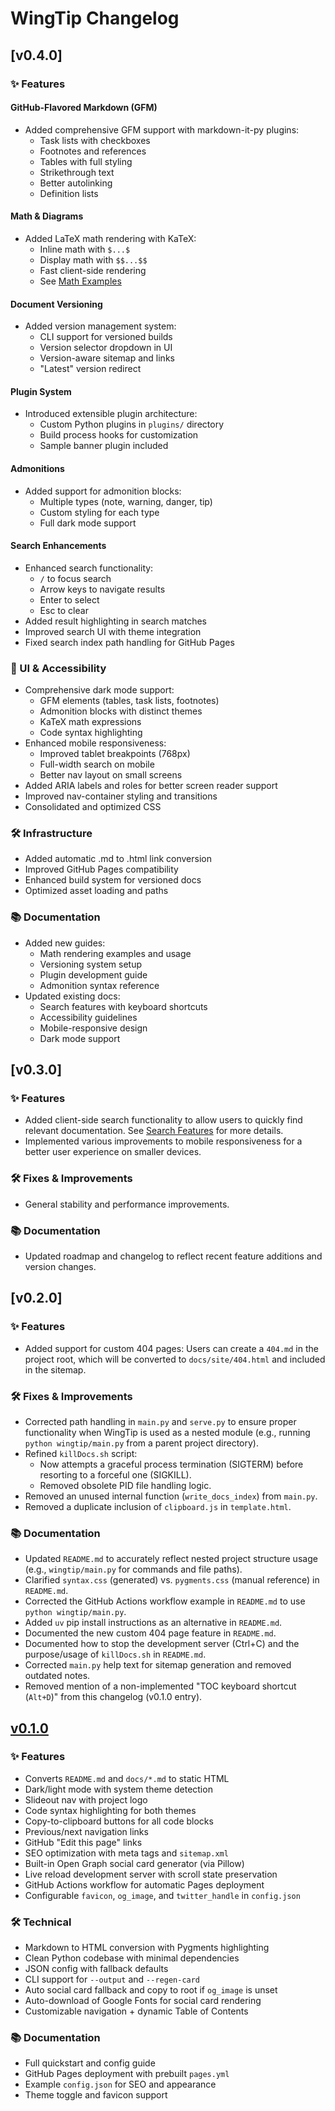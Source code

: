 # WingTip Changelog

## [v0.4.0]

### ✨ Features

#### GitHub-Flavored Markdown (GFM)
- Added comprehensive GFM support with markdown-it-py plugins:
  - Task lists with checkboxes
  - Footnotes and references
  - Tables with full styling
  - Strikethrough text
  - Better autolinking
  - Definition lists

#### Math & Diagrams
- Added LaTeX math rendering with KaTeX:
  - Inline math with `$...$`
  - Display math with `$$...$$`
  - Fast client-side rendering
  - See [Math Examples](./math-examples.md)

#### Document Versioning
- Added version management system:
  - CLI support for versioned builds
  - Version selector dropdown in UI
  - Version-aware sitemap and links
  - "Latest" version redirect

#### Plugin System
- Introduced extensible plugin architecture:
  - Custom Python plugins in `plugins/` directory
  - Build process hooks for customization
  - Sample banner plugin included

#### Admonitions
- Added support for admonition blocks:
  - Multiple types (note, warning, danger, tip)
  - Custom styling for each type
  - Full dark mode support

#### Search Enhancements
- Enhanced search functionality:
  - `/` to focus search
  - Arrow keys to navigate results
  - Enter to select
  - Esc to clear
- Added result highlighting in search matches
- Improved search UI with theme integration
- Fixed search index path handling for GitHub Pages

### 🎨 UI & Accessibility
- Comprehensive dark mode support:
  - GFM elements (tables, task lists, footnotes)
  - Admonition blocks with distinct themes
  - KaTeX math expressions
  - Code syntax highlighting
- Enhanced mobile responsiveness:
  - Improved tablet breakpoints (768px)
  - Full-width search on mobile
  - Better nav layout on small screens
- Added ARIA labels and roles for better screen reader support
- Improved nav-container styling and transitions
- Consolidated and optimized CSS

### 🛠 Infrastructure
- Added automatic .md to .html link conversion
- Improved GitHub Pages compatibility
- Enhanced build system for versioned docs
- Optimized asset loading and paths

### 📚 Documentation
- Added new guides:
  - Math rendering examples and usage
  - Versioning system setup
  - Plugin development guide
  - Admonition syntax reference
- Updated existing docs:
  - Search features with keyboard shortcuts
  - Accessibility guidelines
  - Mobile-responsive design
  - Dark mode support


## [v0.3.0]

### ✨ Features
- Added client-side search functionality to allow users to quickly find relevant documentation. See [Search Features](./search-features.md) for more details.
- Implemented various improvements to mobile responsiveness for a better user experience on smaller devices.

### 🛠 Fixes & Improvements
- General stability and performance improvements.

### 📚 Documentation
- Updated roadmap and changelog to reflect recent feature additions and version changes.

## [v0.2.0]

### ✨ Features
- Added support for custom 404 pages: Users can create a `404.md` in the project root, which will be converted to `docs/site/404.html` and included in the sitemap.

### 🛠 Fixes & Improvements
- Corrected path handling in `main.py` and `serve.py` to ensure proper functionality when WingTip is used as a nested module (e.g., running `python wingtip/main.py` from a parent project directory).
- Refined `killDocs.sh` script:
    - Now attempts a graceful process termination (SIGTERM) before resorting to a forceful one (SIGKILL).
    - Removed obsolete PID file handling logic.
- Removed an unused internal function (`write_docs_index`) from `main.py`.
- Removed a duplicate inclusion of `clipboard.js` in `template.html`.

### 📚 Documentation
- Updated `README.md` to accurately reflect nested project structure usage (e.g., `wingtip/main.py` for commands and file paths).
- Clarified `syntax.css` (generated) vs. `pygments.css` (manual reference) in `README.md`.
- Corrected the GitHub Actions workflow example in `README.md` to use `python wingtip/main.py`.
- Added `uv` pip install instructions as an alternative in `README.md`.
- Documented the new custom 404 page feature in `README.md`.
- Documented how to stop the development server (Ctrl+C) and the purpose/usage of `killDocs.sh` in `README.md`.
- Corrected `main.py` help text for sitemap generation and removed outdated notes.
- Removed mention of a non-implemented "TOC keyboard shortcut (`Alt+D`)" from this changelog (v0.1.0 entry).

## [v0.1.0](#v010)

### ✨ Features
- Converts `README.md` and `docs/*.md` to static HTML
- Dark/light mode with system theme detection
- Slideout nav with project logo
- Code syntax highlighting for both themes
- Copy-to-clipboard buttons for all code blocks
- Previous/next navigation links
- GitHub "Edit this page" links
- SEO optimization with meta tags and `sitemap.xml`
- Built-in Open Graph social card generator (via Pillow)
- Live reload development server with scroll state preservation
- GitHub Actions workflow for automatic Pages deployment
- Configurable `favicon`, `og_image`, and `twitter_handle` in `config.json`

### 🛠 Technical
- Markdown to HTML conversion with Pygments highlighting
- Clean Python codebase with minimal dependencies
- JSON config with fallback defaults
- CLI support for `--output` and `--regen-card`
- Auto social card fallback and copy to root if `og_image` is unset
- Auto-download of Google Fonts for social card rendering
- Customizable navigation + dynamic Table of Contents

### 📚 Documentation
- Full quickstart and config guide
- GitHub Pages deployment with prebuilt `pages.yml`
- Example `config.json` for SEO and appearance
- Theme toggle and favicon support
